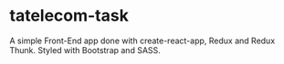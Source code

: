# tatelecom-task
A simple Front-End app done with create-react-app, Redux and Redux Thunk. Styled with Bootstrap and SASS.

